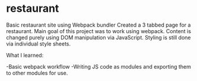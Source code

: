 # restaurant
Basic restaurant site using Webpack bundler
Created a 3 tabbed page for a restaurant.
Main goal of this project was to work using webpack.
Content is changed purely using DOM manipulation via JavaScript.
Styling is still done via individual style sheets.

What I learned:

-Basic webpack workflow
-Writing JS code as modules and exporting them to other modules for use.
